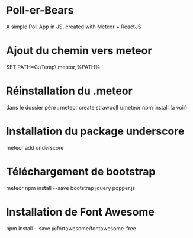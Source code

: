 # Poll-er-Bears
A simple Poll App in JS, created with Meteor + ReactJS

# Ajout du chemin vers meteor
SET PATH=C:\Temp\\.meteor;%PATH%

# Réinstallation du .meteor
dans le dossier père : meteor create strawpoll
//meteor npm install (a voir)

# Installation du package underscore
meteor add underscore

# Téléchargement de bootstrap
meteor npm install --save bootstrap jquery popper.js

# Installation de Font Awesome
npm install --save @fortawesome/fontawesome-free
